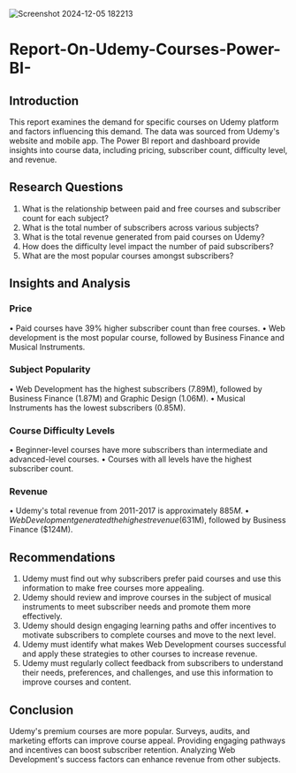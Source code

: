 ![Screenshot 2024-12-05 182213](https://github.com/user-attachments/assets/1294a9d1-737e-4b14-bf75-6b3598dc6fe6)

# Report-On-Udemy-Courses-Power-BI-

## Introduction

This report examines the demand for specific courses on Udemy platform and factors influencing this demand. The data was sourced from Udemy's website and mobile app. The Power BI report and dashboard provide insights into course data, including pricing, subscriber count, difficulty level, and revenue.

## Research Questions

1. What is the relationship between paid and free courses and subscriber count for each subject?
2. What is the total number of subscribers across various subjects?
3. What is the total revenue generated from paid courses on Udemy?
4. How does the difficulty level impact the number of paid subscribers?
5. What are the most popular courses amongst subscribers?


## Insights and Analysis

### Price
• Paid courses have 39% higher subscriber count than free courses.
• Web development is the most popular course, followed by Business Finance and Musical Instruments.

### Subject Popularity
• Web Development has the highest subscribers (7.89M), followed by Business Finance (1.87M) and Graphic Design (1.06M).
• Musical Instruments has the lowest subscribers (0.85M).

### Course Difficulty Levels
• Beginner-level courses have more subscribers than intermediate and advanced-level courses.
• Courses with all levels have the highest subscriber count.

### Revenue
• Udemy's total revenue from 2011-2017 is approximately $885M.
• Web Development generated the highest revenue ($631M), followed by Business Finance ($124M).

## Recommendations

1. Udemy must find out why subscribers prefer paid courses and use this information to make free courses more appealing.
2. Udemy should review and improve courses in the subject of musical instruments to meet subscriber needs and promote them more effectively.
3. Udemy should design engaging learning paths and offer incentives to motivate subscribers to complete courses and move to the next level.
4. Udemy must identify what makes Web Development courses successful and apply these strategies to other courses to increase revenue.
5. Udemy must regularly collect feedback from subscribers to understand their needs, preferences, and challenges, and use this information to improve courses and content.

## Conclusion
Udemy's premium courses are more popular. Surveys, audits, and marketing efforts can improve course appeal. Providing engaging pathways and incentives can boost subscriber retention. Analyzing Web Development's success factors can enhance revenue from other subjects.
